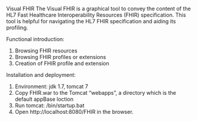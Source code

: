 Visual FHIR
The Visual FHIR is a graphical tool to convey the content of the HL7 Fast Healthcare Interoperability Resources (FHIR) specification. This tool is helpful for navigating the HL7 FHIR specification and aiding its profiling.

Functional introduction: 
1. Browsing FHIR resources 
2. Browsing FHIR profiles or extensions 
3. Creation of FHIR profile and extension 

Installation and deployment: 
1. Environment: jdk 1.7, tomcat 7
2. Copy FHIR.war to the Tomcat “webapps”, a directory which  is the default appBase loction
3. Run tomcat: /bin/startup.bat 
4. Open http://localhost:8080/FHIR in the browser.
